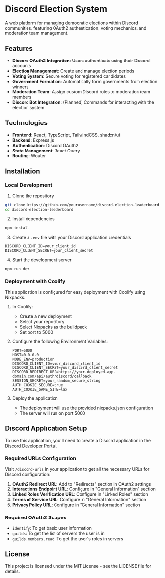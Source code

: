 # Discord Election System

A web platform for managing democratic elections within Discord communities, featuring OAuth2 authentication, voting mechanics, and moderation team management.

## Features

- **Discord OAuth2 Integration**: Users authenticate using their Discord accounts
- **Election Management**: Create and manage election periods
- **Voting System**: Secure voting for registered candidates
- **Government Formation**: Automatically form governments from election winners
- **Moderation Team**: Assign custom Discord roles to moderation team members
- **Discord Bot Integration**: (Planned) Commands for interacting with the election system

## Technologies

- **Frontend**: React, TypeScript, TailwindCSS, shadcn/ui
- **Backend**: Express.js
- **Authentication**: Discord OAuth2
- **State Management**: React Query
- **Routing**: Wouter

## Installation

### Local Development

1. Clone the repository
```bash
git clone https://github.com/yourusername/discord-election-leaderboard.git
cd discord-election-leaderboard
```

2. Install dependencies
```bash
npm install
```

3. Create a `.env` file with your Discord application credentials
```
DISCORD_CLIENT_ID=your_client_id
DISCORD_CLIENT_SECRET=your_client_secret
```

4. Start the development server
```bash
npm run dev
```

### Deployment with Coolify

This application is configured for easy deployment with Coolify using Nixpacks.

1. In Coolify:
   - Create a new deployment
   - Select your repository
   - Select Nixpacks as the buildpack
   - Set port to 5000

2. Configure the following Environment Variables:
   ```
   PORT=5000
   HOST=0.0.0.0
   NODE_ENV=production
   DISCORD_CLIENT_ID=your_discord_client_id
   DISCORD_CLIENT_SECRET=your_discord_client_secret
   DISCORD_REDIRECT_URI=https://your-deployed-app-domain.com/api/auth/discord/callback
   SESSION_SECRET=your_random_secure_string
   AUTH_COOKIE_SECURE=true
   AUTH_COOKIE_SAME_SITE=lax
   ```

3. Deploy the application
   - The deployment will use the provided nixpacks.json configuration
   - The server will run on port 5000

## Discord Application Setup

To use this application, you'll need to create a Discord application in the [Discord Developer Portal](https://discord.com/developers/applications).

### Required URLs Configuration

Visit `/discord-urls` in your application to get all the necessary URLs for Discord configuration:

1. **OAuth2 Redirect URL**: Add to "Redirects" section in OAuth2 settings
2. **Interactions Endpoint URL**: Configure in "General Information" section
3. **Linked Roles Verification URL**: Configure in "Linked Roles" section
4. **Terms of Service URL**: Configure in "General Information" section
5. **Privacy Policy URL**: Configure in "General Information" section

### Required OAuth2 Scopes

- `identify`: To get basic user information
- `guilds`: To get the list of servers the user is in
- `guilds.members.read`: To get the user's roles in servers

## License

This project is licensed under the MIT License - see the LICENSE file for details.